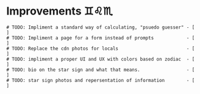 # Improvements ♊♌♏
    # TODO: Impliment a standard way of calculating, "psuedo guesser" - [ ]
    # TODO: Impliment a page for a form instead of prompts            - [ ]
    # TODO: Replace the cdn photos for locals                         - [ ]
    # TODO: impliment a proper UI and UX with colors based on zodiac  - [ ]
    # TODO: bio on the star sign and what that means.                 - [ ]
    # TODO: star sign photos and repersentation of information        - [ ]
